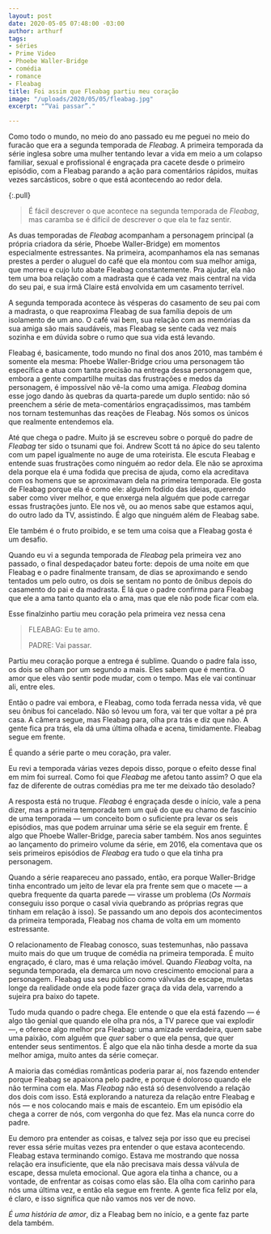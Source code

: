 ```yaml
---
layout: post
date: 2020-05-05 07:48:00 -03:00
author: arthurf
tags:
- séries
- Prime Video
- Phoebe Waller-Bridge
- comédia
- romance
- Fleabag
title: Foi assim que Fleabag partiu meu coração
image: "/uploads/2020/05/05/fleabag.jpg"
excerpt: "“Vai passar”."

---
```

Como todo o mundo, no meio do ano passado eu me peguei no meio do furacão que era a segunda temporada de *Fleabag*. A primeira temporada da série inglesa sobre uma mulher tentando levar a vida em meio a um colapso familiar, sexual e profissional é engraçada pra cacete desde o primeiro episódio, com a Fleabag parando a ação para comentários rápidos, muitas vezes sarcásticos, sobre o que está acontecendo ao redor dela.

{:.pull}
> É fácil descrever o que acontece na segunda temporada de *Fleabag*, mas caramba se é difícil de descrever o que ela te faz sentir. 

As duas temporadas de *Fleabag* acompanham a personagem principal (a própria criadora da série, Phoebe Waller-Bridge) em momentos especialmente estressantes. Na primeira, acompanhamos ela nas semanas prestes a perder o aluguel do café que ela montou com sua melhor amiga, que morreu e cujo luto abate Fleabag constantemente. Pra ajudar, ela não tem uma boa relação com a madrasta que é cada vez mais central na vida do seu pai, e sua irmã Claire está envolvida em um casamento terrível.

A segunda temporada acontece às vésperas do casamento de seu pai com a madrasta, o que reaproxima Fleabag de sua família depois de um isolamento de um ano. O café vai bem, sua relação com as memórias da sua amiga são mais saudáveis, mas Fleabag se sente cada vez mais sozinha e em dúvida sobre o rumo que sua vida está levando.

Fleabag é, basicamente, todo mundo no final dos anos 2010, mas também é somente ela mesma: Phoebe Waller-Bridge criou uma personagem tão específica e atua com tanta precisão na entrega dessa personagem que, embora a gente compartilhe muitas das frustrações e medos da personagem, é impossível não vê-la como uma amiga. *Fleabag* domina esse jogo dando às quebras da quarta-parede um duplo sentido: não só preenchem a série de meta-comentários engraçadíssimos, mas também nos tornam testemunhas das reações de Fleabag. Nós somos os únicos que realmente entendemos ela.

Até que chega o padre. Muito já se escreveu sobre o porquê do padre de *Fleabag* ter sido o tsunami que foi. Andrew Scott tá no ápice do seu talento com um papel igualmente no auge de uma roteirista. Ele escuta Fleabag e entende suas frustrações como ninguém ao redor dela. Ele não se aproxima dela porque ela é uma fodida que precisa de ajuda, como ela acreditava com os homens que se aproximavam dela na primeira temporada. Ele gosta de Fleabag porque ela é como ele: alguém fodido das ideias, querendo saber como viver melhor, e que enxerga nela alguém que pode carregar essas frustrações junto. Ele nos vê, ou ao menos sabe que estamos aqui, do outro lado da TV, assistindo. É algo que ninguém além de Fleabag sabe.

Ele também é o fruto proibido, e se tem uma coisa que a Fleabag gosta é um desafio.

Quando eu vi a segunda temporada de *Fleabag* pela primeira vez ano passado, o final despedaçador bateu forte: depois de uma noite em que Fleabag e o padre finalmente transam, de dias se aproximando e sendo tentados um pelo outro, os dois se sentam no ponto de ônibus depois do casamento do pai e da madrasta. É lá que o padre confirma para Fleabag que ele a ama tanto quanto ela o ama, mas que ele não pode ficar com ela.

Esse finalzinho partiu meu coração pela primeira vez nessa cena

> FLEABAG: Eu te amo.
> 
> PADRE: Vai passar.

Partiu meu coração porque a entrega é sublime. Quando o padre fala isso, os dois se olham por um segundo a mais. Eles sabem que é mentira. O amor que eles vão sentir pode mudar, com o tempo. Mas ele vai continuar ali, entre eles.

Então o padre vai embora, e Fleabag, como toda ferrada nessa vida, vê que seu ônibus foi cancelado. Não só levou um fora, vai ter que voltar a pé pra casa. A câmera segue, mas Fleabag para, olha pra trás e diz que não. A gente fica pra trás, ela dá uma última olhada e acena, timidamente. Fleabag segue em frente.

É quando a série parte o meu coração, pra valer.

Eu revi a temporada várias vezes depois disso, porque o efeito desse final em mim foi surreal. Como foi que *Fleabag* me afetou tanto assim? O que ela faz de diferente de outras comédias pra me ter me deixado tão desolado?

A resposta está no truque. *Fleabag* é engraçada desde o início, vale a pena dizer, mas a primeira temporada tem um quê do que eu chamo de fascínio de uma temporada — um conceito bom o suficiente pra levar os seis episódios, mas que podem arruinar uma série se ela seguir em frente. É algo que Phoebe Waller-Bridge, parecia saber também. Nos anos seguintes ao lançamento do primeiro volume da série, em 2016, ela comentava que os seis primeiros episódios de *Fleabag* era tudo o que ela tinha pra personagem.

Quando a série reapareceu ano passado, então, era porque Waller-Bridge tinha encontrado um jeito de levar ela pra frente sem que o macete — a quebra frequente da quarta parede — virasse um problema (*Os Normais* conseguiu isso porque o casal vivia quebrando as próprias regras que tinham em relação à isso). Se passando um ano depois dos acontecimentos da primeira temporada, Fleabag nos chama de volta em um momento estressante.

O relacionamento de Fleabag conosco, suas testemunhas, não passava muito mais do que um truque de comédia na primeira temporada. É muito engraçado, é claro, mas é uma relação imóvel. Quando *Fleabag* volta, na segunda temporada, ela demarca um novo crescimento emocional para a personagem. Fleabag usa seu público como válvulas de escape, muletas longe da realidade onde ela pode fazer graça da vida dela, varrendo a sujeira pra baixo do tapete.

Tudo muda quando o padre chega. Ele entende o que ela está fazendo — é algo tão genial que quando ele olha pra nós, a TV parece que vai explodir —, e oferece algo melhor pra Fleabag: uma amizade verdadeira, quem sabe uma paixão, com alguém que *quer* saber o que ela pensa, que quer entender seus sentimentos. É algo que ela não tinha desde a morte da sua melhor amiga, muito antes da série começar.

A maioria das comédias românticas poderia parar aí, nos fazendo entender porque Fleabag se apaixona pelo padre, e porque é doloroso quando ele não termina com ela. Mas *Fleabag* não está só desenvolvendo a relação dos dois com isso. Está explorando a natureza da relação entre Fleabag e nós — e nos colocando mais e mais de escanteio. Em um episódio ela chega a correr de nós, com vergonha do que fez. Mas ela nunca corre do padre.

Eu demoro pra entender as coisas, e talvez seja por isso que eu precisei rever essa série muitas vezes pra entender o que estava acontecendo. Fleabag estava terminando comigo. Estava me mostrando que nossa relação era insuficiente, que ela não precisava mais dessa válvula de escape, dessa muleta emocional. Que agora ela tinha a chance, ou a vontade, de enfrentar as coisas como elas são. Ela olha com carinho para nós uma última vez, e então ela segue em frente. A gente fica feliz por ela, é claro, e isso significa que não vamos nos ver de novo.

*É uma história de amor*, diz a Fleabag bem no início, e a gente faz parte dela também.